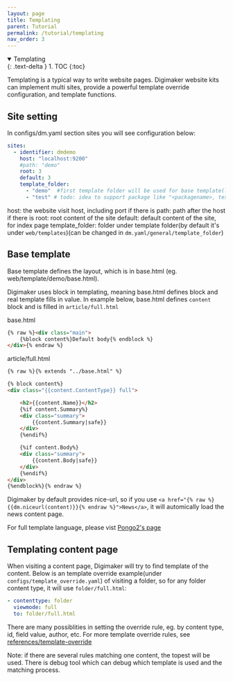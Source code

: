 ```yaml
---
layout: page
title: Templating
parent: Tutorial
permalink: /tutorial/templating
nav_order: 3
---
```



<details open markdown="block">
  <summary>
    Templating
  </summary>
  {: .text-delta }
1. TOC
{:toc}
</details>

Templating is a typical way to write website pages. Digimaker website kits can implement multi sites, provide a powerful template override configuration, and template functions.

## Site setting

In configs/dm.yaml section sites you will see configuration below:
```yaml
sites:
  - identifier: dmdemo
    host: "localhost:9200"
    #path: "demo"
    root: 3
    default: 3
    template_folder:
      - "demo"  #first template folder will be used for base template(layout)
      - "test" # todo: idea to support package like "<packagename>, test"
```

host: the website visit host, including port if there is
path: path after the host if there is
root: root content of the site
default: default content of the site, for index page
template_folder: folder under template folder(by default it's under ``web/templates``)(can be changed in ``dm.yaml/general/template_folder``)


## Base template

Base template defines the layout, which is in base.html (eg. web/template/demo/base.html). 

Digimaker uses block in templating, meaning base.html defines block and real template fills in value. In example below, base.html defines ``content`` block and is filled in ``article/full.html``

base.html
```html
{% raw %}<div class="main">
    {%block content%}Default body{% endblock %}
</div>{% endraw %}
```

article/full.html
```html
{% raw %}{% extends "../base.html" %}

{% block content%}
<div class="{{content.ContentType}} full">

    <h2>{{content.Name}}</h2>
    {%if content.Summary%}
    <div class="summary">
        {{content.Summary|safe}}
    </div>
    {%endif%}    

    {%if content.Body%}
    <div class="summary">
        {{content.Body|safe}}
    </div>
    {%endif%} 
</div>
{%endblock%}{% endraw %}

```


Digimaker by default provides nice-url, so if you use ``<a href="{% raw %}{{dm.niceurl(content)}}{% endraw %}">News</a>``, it will automically load the news content page.

For full template language, please vist [Pongo2's page](https://github.com/flosch/pongo2)

## Templating content page
When visiting a content page, Digimaker will try to find template of the content. Below is an template override example(under ``configs/template_override.yaml``) of visiting a folder, 
so for any folder content type, it will use ``folder/full.html``:

```yaml
- contenttype: folder
  viewmode: full
  to: folder/full.html
```

There are many possiblities in setting the override rule, eg. by content type, id, field value, author, etc. For more template override rules, see [references/template-override](../references/template-override)
  
Note: if there are several rules matching one content, the topest will be used. There is debug tool which can debug which template is used and the matching process.
  
 
   





